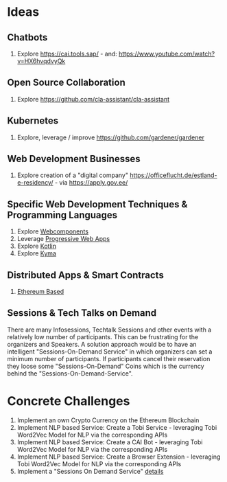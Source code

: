 # Ideas

## Chatbots
1. Explore https://cai.tools.sap/ - and: https://www.youtube.com/watch?v=HX6hvqdvyQk

## Open Source Collaboration
1. Explore https://github.com/cla-assistant/cla-assistant

## Kubernetes
1. Explore, leverage / improve https://github.com/gardener/gardener  

## Web Development Businesses 
1. Explore creation of a "digital company" https://officeflucht.de/estland-e-residency/ - via https://apply.gov.ee/

## Specific Web Development Techniques & Programming Languages
1. Explore [Webcomponents](https://www.webcomponents.org/)
2. Leverage [Progressive Web Apps](https://www.youtube.com/watch?v=othhfZ0mGjU)
3. Explore [Kotlin](https://kotlinlang.org/docs/reference/)
4. Explore [Kyma](https://kyma-project.io/)

## Distributed Apps & Smart Contracts
1. [Ethereum Based](https://www.youtube.com/watch?v=coQ5dg8wM2o)

## Sessions & Tech Talks on Demand
There are many Infosessions, Techtalk Sessions and other events with a relatively low number of participants. This can be frustrating for the organizers and Speakers. A solution approach would be to have an intelligent "Sessions-On-Demand Service" in which organizers can set a minimum number of participants. If participants cancel their reservation they loose some "Sessions-On-Demand" Coins which is the currency behind the "Sessions-On-Demand-Service".   


# Concrete Challenges
1. Implement an own Crypto Currency on the Ethereum Blockchain
2. Implement NLP based Service: Create a Tobi Service - leveraging Tobi Word2Vec Model for NLP via the corresponding APIs
3. Implement NLP based Service: Create a CAI Bot - leveraging Tobi Word2Vec Model for NLP via the corresponding APIs
4. Implement NLP based Service: Create a Browser Extension - leveraging Tobi Word2Vec Model for NLP via the corresponding APIs
5. Implement a "Sessions On Demand Service" [details](t)



